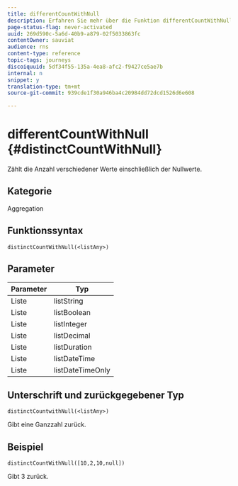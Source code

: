 ```yaml
---
title: differentCountWithNull
description: Erfahren Sie mehr über die Funktion differentCountWithNull
page-status-flag: never-activated
uuid: 269d590c-5a6d-40b9-a879-02f5033863fc
contentOwner: sauviat
audience: rns
content-type: reference
topic-tags: journeys
discoiquuid: 5df34f55-135a-4ea8-afc2-f9427ce5ae7b
internal: n
snippet: y
translation-type: tm+mt
source-git-commit: 939cde1f30a946ba4c20984dd72dcd1526d6e608

---
```



# differentCountWithNull {#distinctCountWithNull}

Zählt die Anzahl verschiedener Werte einschließlich der Nullwerte.

## Kategorie

Aggregation

## Funktionssyntax

`distinctCountWithNull(<listAny>)`

## Parameter

| Parameter | Typ |
|-----------|------------------|
| Liste | listString |
| Liste | listBoolean |
| Liste | listInteger |
| Liste | listDecimal |
| Liste | listDuration |
| Liste | listDateTime |
| Liste | listDateTimeOnly |

## Unterschrift und zurückgegebener Typ

`distinctCountwithNull(<listAny>)`

Gibt eine Ganzzahl zurück.

## Beispiel

`distinctCountWithNull([10,2,10,null])`

Gibt 3 zurück.
